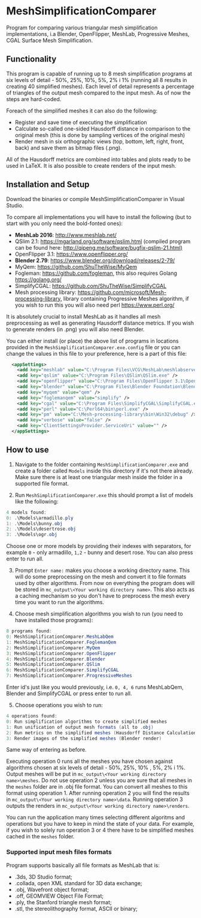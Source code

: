 # MeshSimplificationComparer

Program for comparing various triangular mesh simplification implementations, i.a Blender, OpenFlipper, MeshLab, Progressive Meshes, CGAL Surface Mesh Simplification.

## Functionality

This program is capable of running up to 8 mesh simplification programs at six levels of detail - 50\%, 25\%, 10\%, 5\%, 2\% i 1\% (running all 8 results in creating 40 simplified meshes). Each level of detail represents a percentage of triangles of the output mesh compared to the input mesh. As of now the steps are hard-coded.

Foreach of the simplified meshes it can also do the following:

- Register and save time of executing the simplification
- Calculate so-called one-sided Hausdorff distance in comparison to the original mesh (this is done by sampling vertices of the original mesh)  
- Render mesh in six orthographic views (top, bottom, left, right, front, back) and save them as bitmap files (.png).

All of the Hausdorff metrics are combined into tables and plots ready to be used in LaTeX.
It is also possible to create renders of the input mesh.

## Installation and Setup

Download the binaries or compile MeshSimplificationComparer in Visual Studio.

To compare all implementations you will have to install the following (but to start with you only need the bold-fonted ones):

- **MeshLab 2016**: <http://www.meshlab.net/>
- QSlim 2.1: <https://mgarland.org/software/qslim.html> (compiled program can be found here: <http://qipeng.me/software/bugfix-qslim-21.html)>
- OpenFlipper 3.1: <https://www.openflipper.org/>
- **Blender 2.79**: <https://www.blender.org/download/releases/2-79/>
- MyQem: <https://github.com/ShuTheWise/MyQem>
- Fogleman: <https://github.com/fogleman,> this also requires Golang <https://golang.org/>
- SimplifyCGAL: <https://github.com/ShuTheWise/SimplifyCGAL>
- Mesh processing library: <https://github.com/microsoft/Mesh-processing-library,> library containing Progressive Meshes algorithm, if you wish to run this you will also need perl  <https://www.perl.org/>

It is absolutely crucial to install MeshLab as it handles all mesh preprocessing as well as generating Hausdorff distance metrics.
If you wish to generate renders (in .png) you will also need Blender.

You can either install (or place) the above list of programs in locations provided in the `MeshSimplificationComparer.exe.config` file or you can change the values in this file to your preference, here is a part of this file:

```xml
  <appSettings>
    <add key="meshlab" value="C:\Program Files\VCG\MeshLab\meshlabserver.exe" />
    <add key="qslim" value="C:\Program Files\QSlim\QSlim.exe" />
    <add key="openflipper" value="C:\Program Files\OpenFlipper 3.1\OpenFlipper.exe" />
    <add key="blender" value="C:\Program Files\Blender Foundation\Blender\blender.exe" />
    <add key="myqem" value="qem" />
    <add key="foglemanqem" value="simplify" />
    <add key="cgal" value="C:\Program Files\SimplifyCGAL\SimplifyCGAL.exe" />
    <add key="perl" value="C:\Perl64\bin\perl.exe" />
    <add key="pm" value="C:\Mesh-processing-library\bin\Win32\debug" />
    <add key="verbose" value="false" />
    <add key="ClientSettingsProvider.ServiceUri" value="" />
  </appSettings>
```

## How to use

1. Navigate to the folder containing `MeshSimplificationComparer.exe` and create a folder called `Models` inside this directory if it's not there already. Make sure there is at least one triangular mesh inside the folder in a supported file format.

2. Run `MeshSimplificationComparer.exe` this should prompt a list of models like the following:

```csharp
4 models found:
0: .\Models\armadillo.ply
1: .\Models\bunny.obj
2: .\Models\desertrose.obj
3: .\Models\ogr.obj
```

Choose one or more models by providing their indexes with separators, for example `0` - only armadillo, `1,2` - bunny and desert rose. You can also press enter to run all.

3. Prompt `Enter name:` makes you choose a working directory name. This will do some preprocessing on the mesh and convert it to file formats used by other algorithms. From now on everything the program does will be stored in `mc_output\<Your working directory name>`. This also acts as a caching mechanism so you don't have to preprocess the mesh every time you want to run the algorithms.

4. Choose mesh simplification algorithms you wish to run (you need to have installed those programs):

```csharp
8 programs found:
0: MeshSimplificationComparer.MeshLabQem
1: MeshSimplificationComparer.FoglemanQem
2: MeshSimplificationComparer.MyQem
3: MeshSimplificationComparer.OpenFlipper
4: MeshSimplificationComparer.Blender
5: MeshSimplificationComparer.QSlim
6: MeshSimplificationComparer.SimplifyCGAL
7: MeshSimplificationComparer.ProgressiveMeshes
```

Enter id's just like you would previously, i.e. `0, 4, 6` runs MeshLabQem, Blender and SimplifyCGAL or press enter to run all.

5. Choose operations you wish to run:

```csharp
4 operations found:
0: Run simplification algorithms to create simplified meshes
1: Run unification of output mesh formats (all to .obj)
2: Run metrics on the simplified meshes (Hausdorff Distance Calculation)
3: Render images of the simplified meshes (Blender render)
```

Same way of entering as before.

Executing operation 0 runs all the meshes you have chosen against algorithms chosen at six levels of detail - 50\%, 25\%, 10% , 5\%, 2\% i 1\%. Output meshes will be put in `mc_output\<Your working directory name>\meshes`.
Do not use operation 2 unless you are sure that all meshes in the `meshes` folder are in .obj file format. You can convert all meshes to this format using operation 1.
After running operation 2 you will find the results in `mc_output\<Your working directory name>\data`.
Running operation 3 outputs the renders in `mc_output\<Your working directory name>\renders`.

You can run the application many times selecting different algoritms and operations but you have to keep in mind the state of your data. For example, if you wish to solely run operation 3 or 4 there have to be simplified meshes cached in the `meshes` folder.

### Supported input mesh files formats

Program supports basically all file formats as MeshLab that is:

- .3ds, 3D Studio format;
- .collada, open XML standard for 3D data exchange;
- .obj, Wavefront object format;
- .off, GEOMVIEW Object File Format;
- .ply, the Stanford triangle mesh format;
- .stl, the stereolithography format, ASCII or binary;
